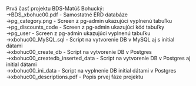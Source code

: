 Prvá časť projektu BDS-Matúš Bohucký:<br />
->BDS_xbohuc00.pdf - Samostatné ERD databáze<br />
->pg_category.png - Screen z pg-admin ukazujúci vyplnenú tabuľku<br />
->pg_discounts_code - Screen z pg-admin ukazujúci kód tabuľky<br />
->pg_user - Screen z pg-admin ukazujúci vyplnenú tabuľku<br />
->xbohuc00_MySQL.sql - Script na vytvorenie DB v MySQL aj s initial dátami<br />
->xbohuc00_create_db - Script na vytvorenie DB v Postgres<br />
->xbohuc00_createdb_inserted_data - Script na vytvorenie DB v Postgres aj initial dátami<br />
->xbohuc00_ini_data - Script na vyplnenie DB initial dátami v Postgres<br />
->xbohuc00_descriptions.pdf - Popis prvej fáze projektu<br />
